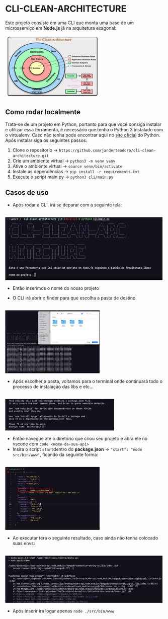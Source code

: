 
# CLI-CLEAN-ARCHITECTURE

Este projeto consiste em uma CLI que monta uma base de um microsserviço em **Node.js** já na arquitetura exagonal:

<img src="docs/CleanArchitecture.jpg" width="300" height="200">

## Como rodar localmente
Trata-se de um projeto em Python, portanto para que você consiga instalar e utilizar essa ferramenta, é necessário que tenha o Python 3 instalado com o virtualenv. Caso não tenha pode encontrar aqui no [site oficial](python.org) do Python.<br>
Após instalar siga os seguintes passos:<br>
1. Clone o repositorio -> `https://github.com/janderteodoro/cli-clean-architecture.git`
2. Crie um ambiente virtual -> `python3 -m venv venv`
3. Ative o ambiente virtual ->  `source venv/bin/activate`
4. Instale as dependências -> `pip install -r requirements.txt`
5. Execute o script main.py -> `python3 cli/main.py`

## Casos de uso
- Após rodar a CLI. irá se deparar com a seguinte tela:<br><br>
<img src="docs/initial-screen.png" width="500" height="200">


- Então inserimos o nome do nosso projeto

- O CLI irá abrir o finder para que escolha a pasta de destino<br><br>
<img src="docs/finder.png" width="300" height="200">

- Após escolher a pasta, voltamos para o terminal onde continuará todo o processo de instalação das libs e etc...<br><br>
<img src="docs/npm.png" wifth="150" height="100">

- Então navegue até o diretório que criou seu projeto e abra ele no vscode com  `code <nome-da-sua-api>`
- Insira o script `start`dentro do **package.json** -> `"start": "node src/bin/www"`, ficando da seguinte forma:<br><br>
<img src="docs/api.png" width="300" height="200">

- Ao executar terá o seguinte resultado, caso ainda não tenha colocado suas envs:<br><br>
<img src="docs/start.png" width="500" height="150">

- Após inserir irá logar apenas `node ./src/bin/www`